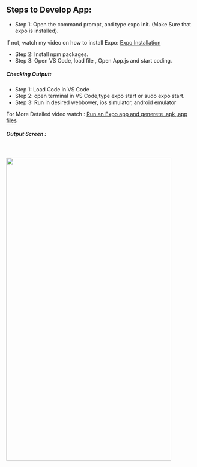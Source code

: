 ## Steps to Develop App:

- Step 1: Open the command prompt, and type expo init. (Make Sure that expo is installed).

If not, watch my video on how to install Expo: 
<a href ="https://www.youtube.com/watch?v=dvuZn6gX_Q4&ab_channel=DroidpediaAcademy">Expo Installation</a>

- Step 2: Install npm packages.
- Step 3: Open VS Code, load file , Open App.js and start coding.

##### Checking Output:
- Step 1: Load Code in VS Code
- Step 2: open terminal in VS Code,type expo start or sudo expo start.
- Step 3: Run in desired webbower, ios simulator, android emulator

For More Detailed video watch :
<a href ="https://www.youtube.com/watch?v=llveG3Qp0no&ab_channel=DroidpediaAcademy">Run an Expo app and generete .apk,.app files </a>


##### Output Screen :
<br/>

<img src ="https://user-images.githubusercontent.com/59869563/103482676-286eff80-4e08-11eb-854d-9932a76828a9.png" 
width="439px" height="806px">



